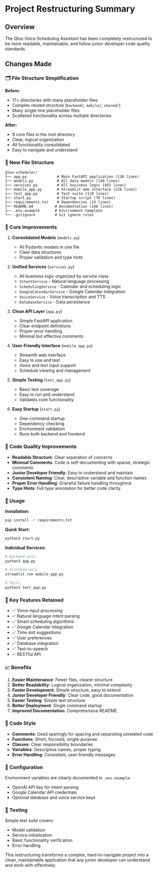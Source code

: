 # Project Restructuring Summary

## Overview
The Qloo Voice Scheduling Assistant has been completely restructured to be more readable, maintainable, and follow junior developer code quality standards.

## Changes Made

### 🗂️ File Structure Simplification

**Before:** 
- 17+ directories with many placeholder files
- Complex nested structure (`backend/`, `mobile/`, `shared/`)
- Many single-line placeholder files
- Scattered functionality across multiple directories

**After:**
- 9 core files in the root directory
- Clear, logical organization
- All functionality consolidated
- Easy to navigate and understand

### 📁 New File Structure

```
qloo-scheduler/
├── app.py              # Main FastAPI application (110 lines)
├── models.py           # All data models (140 lines)
├── services.py         # All business logic (453 lines)
├── mobile_app.py       # Streamlit web interface (228 lines)
├── test_app.py         # Test suite (119 lines)
├── start.py            # Startup script (76 lines)
├── requirements.txt    # Dependencies (23 lines)
├── README.md          # Documentation (146 lines)
├── .env.example       # Environment template
└── .gitignore         # Git ignore rules
```

### 🔧 Core Improvements

1. **Consolidated Models** (`models.py`)
   - All Pydantic models in one file
   - Clear data structures
   - Proper validation and type hints

2. **Unified Services** (`services.py`)
   - All business logic organized by service class
   - `IntentService` - Natural language processing
   - `SchedulingService` - Calendar and scheduling logic
   - `GoogleCalendarService` - Google Calendar integration
   - `VoiceService` - Voice transcription and TTS
   - `DatabaseService` - Data persistence

3. **Clean API Layer** (`app.py`)
   - Simple FastAPI application
   - Clear endpoint definitions
   - Proper error handling
   - Minimal but effective comments

4. **User-Friendly Interface** (`mobile_app.py`)
   - Streamlit web interface
   - Easy to use and test
   - Voice and text input support
   - Schedule viewing and management

5. **Simple Testing** (`test_app.py`)
   - Basic test coverage
   - Easy to run and understand
   - Validates core functionality

6. **Easy Startup** (`start.py`)
   - One-command startup
   - Dependency checking
   - Environment validation
   - Runs both backend and frontend

### 🎯 Code Quality Improvements

- **Readable Structure**: Clear separation of concerns
- **Minimal Comments**: Code is self-documenting with sparse, strategic comments
- **Junior Developer Friendly**: Easy to understand and maintain
- **Consistent Naming**: Clear, descriptive variable and function names
- **Proper Error Handling**: Graceful failure handling throughout
- **Type Hints**: Full type annotation for better code clarity

### 🚀 Usage

**Installation:**
```bash
pip install -r requirements.txt
```

**Quick Start:**
```bash
python3 start.py
```

**Individual Services:**
```bash
# Backend only
python3 app.py

# Frontend only
streamlit run mobile_app.py

# Tests
python3 test_app.py
```

### 🔑 Key Features Retained

- ✅ Voice input processing
- ✅ Natural language intent parsing
- ✅ Smart scheduling algorithms
- ✅ Google Calendar integration
- ✅ Time slot suggestions
- ✅ User preferences
- ✅ Database integration
- ✅ Text-to-speech
- ✅ RESTful API

### 📈 Benefits

1. **Easier Maintenance**: Fewer files, clearer structure
2. **Better Readability**: Logical organization, minimal complexity
3. **Faster Development**: Simple structure, easy to extend
4. **Junior Developer Friendly**: Clear code, good documentation
5. **Easier Testing**: Simple test structure
6. **Better Deployment**: Single command startup
7. **Improved Documentation**: Comprehensive README

### 🎨 Code Style

- **Comments**: Used sparingly for spacing and separating unrelated code
- **Functions**: Short, focused, single-purpose
- **Classes**: Clear responsibility boundaries
- **Variables**: Descriptive names, proper typing
- **Error Handling**: Consistent, user-friendly messages

### 🔧 Configuration

Environment variables are clearly documented in `.env.example`:
- OpenAI API key for intent parsing
- Google Calendar API credentials
- Optional database and voice service keys

### 🧪 Testing

Simple test suite covers:
- Model validation
- Service initialization
- Basic functionality verification
- Error handling

This restructuring transforms a complex, hard-to-navigate project into a clean, maintainable application that any junior developer can understand and work with effectively.